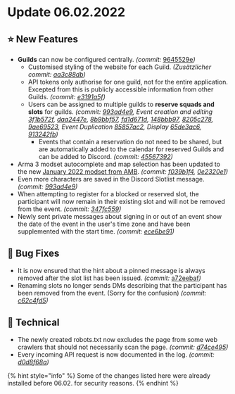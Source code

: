 # Update 06.02.2022

## ⭐ New Features

* **Guilds** can now be configured centrally. _(commit:_ [9645529e](https://github.com/Alf-Melmac/slotbotServer/commit/9645529e5f4fcc277184cf0a9c4d5c7df5465d04)_)_
  * Customised styling of the website for each Guild. _(Zusätzlicher commit:_ [_aa3c88db_](https://github.com/Alf-Melmac/slotbotServer/commit/aa3c88db8790def03fa6e4c740a4c77d259e2a29)_)_
  * API tokens only authorise for one guild, not for the entire application. Excepted from this is publicly accessible information from other Guilds. _(commit:_ [_e3191a5f_](update-06.02.2022.md#erwaehnenswerte-aenderungen)_)_
  * Users can be assigned to multiple guilds to **reserve squads and slots** for guilds. _(commit:_ [_993ad4e9_](https://github.com/Alf-Melmac/slotbotServer/commit/993ad4e910ec16fd5e23f5d81b504d8758f37409)_, Event creation and editing_ [_3f1b572f_](https://github.com/Alf-Melmac/slotbotServer/commit/3f1b572f5f7b4061f20cf0152403e048dfb22492)_,_ [_daa2447e_](https://github.com/Alf-Melmac/slotbotServer/commit/daa2447e09b6dc8ef4df679c90a00477e99e9788)_,_ [_8b9bbf57_](https://github.com/Alf-Melmac/slotbotServer/commit/8b9bbf57383298964297da7fc00cd14248b6a723)_,_ [_fd1d671d_](https://github.com/Alf-Melmac/slotbotServer/commit/fd1d671d1105e5f5088d16f66caba4beea40e310)_,_ [_148bbb97_](https://github.com/Alf-Melmac/slotbotServer/commit/148bbb97b36c250675280f560794394bd7b3030c)_,_ [_8205c278_](https://github.com/Alf-Melmac/slotbotServer/commit/8205c278720965d8a3a4bbf69bbe31370d42dc7b)_,_ [_9ae69523_](https://github.com/Alf-Melmac/slotbotServer/commit/9ae69523f18e6a94577dfd910189fc361da03fbe)_, Event Duplication_ [_85857ac2_](https://github.com/Alf-Melmac/slotbotServer/commit/85857ac2f0f65df1c2a5023c7f654eb283e2e241)_, Display_ [_65de3ac6_](https://github.com/Alf-Melmac/slotbotServer/commit/65de3ac6a97b85c7c28252bec6fd8a9ee76bca4f)_,_ [_913242fb_](https://github.com/Alf-Melmac/slotbotServer/commit/913242fb1f47d5158cf811fdf5e63670da7c8cbf)_)_
    * Events that contain a reservation do not need to be shared, but are automatically added to the calendar for reserved Guilds and can be added to Discord. _(commit:_ [_45567392_](https://github.com/Alf-Melmac/slotbotServer/commit/455673925ec872b8af9a2b2ed45a87c28424b640)_)_
* Arma 3 modset autocomplete and map selection has been updated to the new [January 2022 modset from AMB](https://wiki.armamachtbock.de/de/Spieler/Mitmachen/Modset). _(commit:_ [_f039b1f4_](https://github.com/Alf-Melmac/slotbotServer/commit/f039b1f4bc118c964a15ba1b7c98db01d1556537)_,_ [_0e2320e1_](https://github.com/Alf-Melmac/slotbotServer/commit/0e2320e1935e414be6cee842b70a53e670eacd17)_)_
* Even more characters are saved in the Discord Slotlist message. _(commit:_ [_993ad4e9_](https://github.com/Alf-Melmac/slotbotServer/commit/993ad4e910ec16fd5e23f5d81b504d8758f37409)_)_
* When attempting to register for a blocked or reserved slot, the participant will now remain in their existing slot and will not be removed from the event. _(commit:_ [_347fc559_](https://github.com/Alf-Melmac/slotbotServer/commit/347fc559a54e1d61c7cd38648f69b972f950dbff)_)_
* Newly sent private messages about signing in or out of an event show the date of the event in the user's time zone and have been supplemented with the start time. _(commit:_ [_ece6be91_](https://github.com/Alf-Melmac/slotbotServer/commit/ece6be91e692369a94e8ca51bf575175c1a12137)_)_

## 🐞 Bug Fixes

* It is now ensured that the hint about a pinned message is always removed after the slot list has been issued. _(commit:_ [a72eebaf](https://github.com/Alf-Melmac/slotbotServer/commit/a72eebaf44b4a7ae153c50397212df9ade163275)_)_
* Renaming slots no longer sends DMs describing that the participant has been removed from the event. (Sorry for the confusion) _(commit:_ [_c62c4fd5_](https://github.com/Alf-Melmac/slotbotServer/commit/c62c4fd562b67418150ddd55603d04dad51a9f2c)_)_

## 🔨 Technical

* The newly created robots.txt now excludes the page from some web crawlers that should not necessarily scan the page. _(commit:_ [_d74ce495_](https://github.com/Alf-Melmac/slotbotServer/commit/d74ce495ef4faaeaec6107468fc24e292fbd5e8f)_)_
* Every incoming API request is now documented in the log. _(commit:_ [_d0d8f68a_](https://github.com/Alf-Melmac/slotbotServer/commit/d0d8f68a633936f6297b83df27e19ec58cbeb730)_)_

{% hint style="info" %}
Some of the changes listed here were already installed before 06.02. for security reasons.
{% endhint %}

